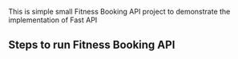 This is simple small Fitness Booking API project to demonstrate the implementation of Fast API 

## Steps to run Fitness Booking API 
